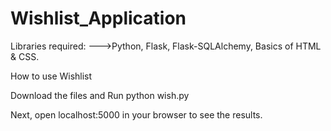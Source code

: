# Wishlist_Application

Libraries required:
--->Python, 
Flask, 
Flask-SQLAlchemy, 
Basics of HTML & CSS.

How to use Wishlist

Download the files and Run python wish.py

Next, open localhost:5000 in your browser to see the results.

